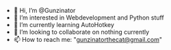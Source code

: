 - 👋 Hi, I’m @Gunzinator
- 👀 I’m interested in Webdevelopment and Python stuff
- 🌱 I’m currently learning AutoHotkey
- 💞️ I’m looking to collaborate on nothing currently
- 📫 How to reach me: "gunzinatorthecat@gmail.com"

<!---
Gunzinator/Gunzinator is a ✨ special ✨ repository because its `README.md` (this file) appears on your GitHub profile.
You can click the Preview link to take a look at your changes.
--->

